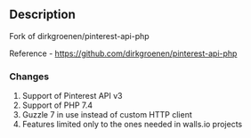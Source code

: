 ## Description

Fork of dirkgroenen/pinterest-api-php

Reference - https://github.com/dirkgroenen/pinterest-api-php

### Changes

1. Support of Pinterest API v3
2. Support of PHP 7.4
3. Guzzle 7 in use instead of custom HTTP client
4. Features limited only to the ones needed in walls.io projects
